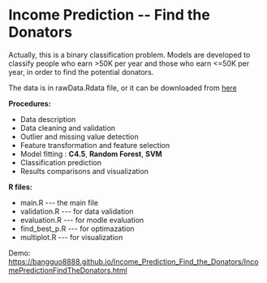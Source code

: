 # Income Prediction -- Find the Donators
Actually, this is a binary classification problem. Models are developed to classify people who earn >50K per year and those who earn <=50K per year, in order to find the potential donators. 

The data is in rawData.Rdata file, or it can be downloaded from [here](https://archive.ics.uci.edu/ml/datasets/Adult)

**Procedures:**
* Data description 
*	Data cleaning and validation
*	Outlier and missing value detection
* Feature transformation and feature selection
*	Model fitting : **C4.5**, **Random Forest**, **SVM**
* Classification prediction
* Results comparisons and visualization

**R files:**
* main.R        ---  the main file
* validation.R  ---  for data validation
* evaluation.R  ---  for modle evaluation
* find_best_p.R ---  for optimazation
* multiplot.R   ---  for visualization

Demo: https://bangguo8888.github.io/Income_Prediction_Find_the_Donators/IncomePredictionFindTheDonators.html
